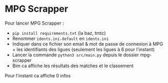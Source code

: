 # MPG Scrapper

Pour lancer MPG Scrapper : 
- ``pip install requirements.txt`` (la baz, tmtc)
- Renommer ``idents.ini.default`` en  ``idents.ini`` 
- Indiquer dans ce fichier son email & mot de passe de connexion à MPG + les identifiants des ligues (seulement les ligues à 6 pour l'instant)
- Lancer la commande ``python3 src/main.py`` depuis le dossier mpg-scrapper
- Bim ca affiche les résultats des matches et le classement

Pour l'instant ca affiche 0 infos